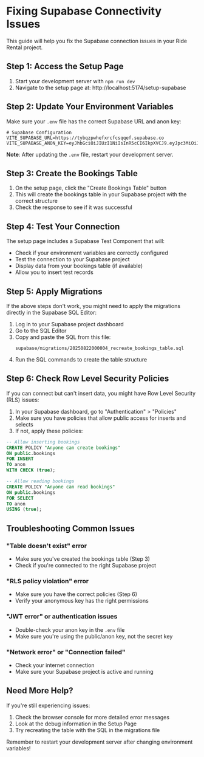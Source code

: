 # Fixing Supabase Connectivity Issues

This guide will help you fix the Supabase connection issues in your Ride Rental project.

## Step 1: Access the Setup Page

1. Start your development server with `npm run dev`
2. Navigate to the setup page at: http://localhost:5174/setup-supabase

## Step 2: Update Your Environment Variables

Make sure your `.env` file has the correct Supabase URL and anon key:

```properties
# Supabase Configuration
VITE_SUPABASE_URL=https://tybqzpwhefxrcfcsqqef.supabase.co
VITE_SUPABASE_ANON_KEY=eyJhbGciOiJIUzI1NiIsInR5cCI6IkpXVCJ9.eyJpc3MiOiJzdXBhYmFzZSIsInJlZiI6InR5YnF6cHdoZWZ4cmNmY3NxcWVmIiwicm9sZSI6ImFub24iLCJpYXQiOjE2OTI3MzkzMTgsImV4cCI6MjAwODMxNTMxOH0.ptMyXUy1B_8zEQILGwpBgVi_qGYrTMJaFxzYTXK5QTk
```

**Note**: After updating the `.env` file, restart your development server.

## Step 3: Create the Bookings Table

1. On the setup page, click the "Create Bookings Table" button
2. This will create the bookings table in your Supabase project with the correct structure
3. Check the response to see if it was successful

## Step 4: Test Your Connection

The setup page includes a Supabase Test Component that will:
- Check if your environment variables are correctly configured
- Test the connection to your Supabase project
- Display data from your bookings table (if available)
- Allow you to insert test records

## Step 5: Apply Migrations

If the above steps don't work, you might need to apply the migrations directly in the Supabase SQL Editor:

1. Log in to your Supabase project dashboard
2. Go to the SQL Editor
3. Copy and paste the SQL from this file:
   ```
   supabase/migrations/20250822000004_recreate_bookings_table.sql
   ```
4. Run the SQL commands to create the table structure

## Step 6: Check Row Level Security Policies

If you can connect but can't insert data, you might have Row Level Security (RLS) issues:

1. In your Supabase dashboard, go to "Authentication" > "Policies"
2. Make sure you have policies that allow public access for inserts and selects
3. If not, apply these policies:

```sql
-- Allow inserting bookings
CREATE POLICY "Anyone can create bookings" 
ON public.bookings
FOR INSERT 
TO anon
WITH CHECK (true);

-- Allow reading bookings
CREATE POLICY "Anyone can read bookings" 
ON public.bookings
FOR SELECT
TO anon
USING (true);
```

## Troubleshooting Common Issues

### "Table doesn't exist" error

- Make sure you've created the bookings table (Step 3)
- Check if you're connected to the right Supabase project

### "RLS policy violation" error

- Make sure you have the correct policies (Step 6)
- Verify your anonymous key has the right permissions

### "JWT error" or authentication issues

- Double-check your anon key in the `.env` file
- Make sure you're using the public/anon key, not the secret key

### "Network error" or "Connection failed"

- Check your internet connection
- Make sure your Supabase project is active and running

## Need More Help?

If you're still experiencing issues:

1. Check the browser console for more detailed error messages
2. Look at the debug information in the Setup Page
3. Try recreating the table with the SQL in the migrations file

Remember to restart your development server after changing environment variables!
